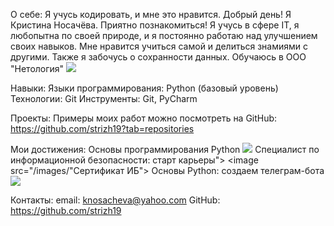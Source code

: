 О себе:
Я учусь кодировать, и мне это нравится.
Добрый день! Я Кристина Носачёва. Приятно познакомиться!
Я учусь в сфере IT, я любопытна по своей природе, и я постоянно работаю над улучшением своих навыков.
Мне нравится учиться самой и делиться знамиями с другими. Также я забочусь о сохранности данных. 
Обучаюсь в ООО "Нетология"
<image src="/images/Photo.img">


Навыки:
Языки программирования: Python (базовый уровень)
Технологии: Git
Инструменты: Git, PyCharm

Проекты:
Примеры моих работ можно посмотреть на GitHub: https://github.com/strizh19?tab=repositories

Мои достижения:
Основы программирования Python
<image src="/images/Основы программирования Python.jpg">
Специалист по информационной безопасности: старт карьеры">
<image src="/images/"Сертификат ИБ">
Основы Python: создаем телеграм-бота
<image src="/images/Основы Python: создаем телеграм-бота">

Контакты:
email: knosacheva@yahoo.com
GitHub: https://github.com/strizh19


